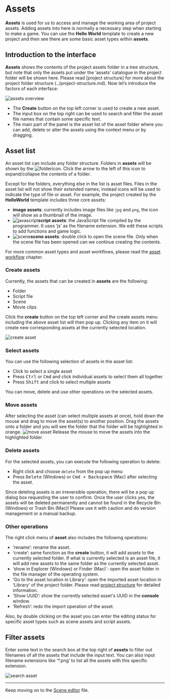 # Assets

**Assets** is used for us to access and manage the working area of project assets. Adding assets into here is normally a necessary step when starting to make a game. You can use the **Hello World** template to create a new project and then see there are some basic asset types within **assets**.

## Introduction to the interface

**Assets** shows the contents of the project assets folder in a tree structure, but note that only the assets put under the ‘assets’ catalogue in the project folder will be shown here. Please read [project structure] for more about the project folder structure (../project-structure.md). Now let’s introduce the factors of each interface:

![assets overview](assets/overview.png)

- The **Create** button on the top left corner is used to create a new asset.
- The input box on the top right can be used to search and filter the asset file names that contain some specific text.
- The main part of the panel is the asset list of the asset folder where you can add, delete or alter the assets using the context menu or by dragging.

## Asset list

An asset list can include any folder structure. Folders in **assets** will be shown by the ![folder](assets/folder.png)icon. Click the arrow to the left of this icon to expand/collapse the contents of a folder.

Except for the folders, everything else in the list is asset files. Files in the asset list will not show their extended names; instead icons will be used to indicate the type of file or asset. For example, the project created by the **HelloWorld** template includes three core assets:

- **image assets**: currently includes image files like `jpg` and `png`, the icon will show as a thumbnail of the image.
- ![javascript](assets/javascript.png)**script assets**: the JavaScript file compiled by the programmer. It uses ‘js’ as the filename extension. We edit these scripts to add functions and game logic.
- ![scene](assets/scene.png)**scene assets**: double click to open the scene file. Only when the scene file has been opened can we continue creating the contents.

For more common asset types and asset workflows, please read the [asset workflow](../asset-workflow/index.md) chapter.

### Create assets

Currently, the assets that can be created in **assets** are the following:

- Folder
- Script file
- Scene
- Movie clips

Click the **create** button on the top left corner and the create assets menu including the above asset list will then pop up. Clicking any item on it will create new corresponding assets at the currently selected location.

![create asset](assets/create_scene.png)

### Select assets

You can use the following selection of assets in the asset list:

- Click to select a single asset
- Press <kbd>Ctrl</kbd> or <kbd>Cmd</kbd> and click individual assets to select them all together
- Press <kbd>Shift</kbd> and click to select multiple assets

You can move, delete and use other operations on the selected assets.

### Move assets

After selecting the asset (can select multiple assets at once), hold down the mouse and drag to move the asset(s) to another position. Drag the assets onto a folder and you will see the folder that the folder will be highlighted in orange.
![move asset](assets/move_asset.png)
Release the mouse to move the assets into the highlighted folder.

### Delete assets

For the selected assets, you can execute the following operation to delete:

- Right click and choose `delete` from the pop up menu
- Press <kbd>Delete</kbd> (Windows) or <kbd>Cmd + Backspace</kbd> (Mac) after selecting the asset.

Since deleting assets is an irreversible operation, there will be a pop up dialog box requesting the user to confirm. Once the user clicks yes, the assets will be deleted permanently and cannot be found in the Recycle Bin (Windows) or Trash Bin (Mac)! Please use it with caution and do version management or a manual backup.

### Other operations

The right click menu of **asset** also includes the following operations:

- ‘rename’: rename the asset.
- ‘create’: same function as the **create** button, it will add assets to the currently selected folder. If what is currently selected is an asset file, it will add new assets to the same folder as the currently selected asset.
- ‘show in Explorer (Windows) or Finder (Mac)`: open the asset folder in the file manager of the operating system.
- ‘Go to the asset location in Library’: open the imported asset location in ‘Library’ of the project folder. Please read [project structure](../project-structure.md) for detailed information.
- ‘Show UUID’: show the currently selected asset's UUID in the **console** window.
- ‘Refresh’: redo the import operation of the asset.

Also, by double clicking on the asset you can enter the editing status for specific asset types such as scene assets and script assets.

## Filter assets

Enter some text in the search box at the top right of **assets** to filter out filenames of all the assets that include the input text. You can also input filename extensions like ‘*.png’ to list all the assets with this specific extension.


![search asset](https://cloud.githubusercontent.com/assets/344547/9376761/ffbc3312-4743-11e5-9b3e-d7f5abe64b95.png)

---

Keep moving on to the [Scene editor](scene.md) file.
